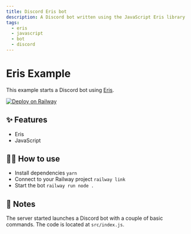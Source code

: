 ```yaml
---
title: Discord Eris bot
description: A Discord bot written using the JavaScript Eris library
tags:
  - eris
  - javascript
  - bot
  - discord
---
```


# Eris Example

This example starts a Discord bot using [Eris](https://abal.moe/Eris).

[![Deploy on Railway](https://railway.app/button.svg)](https://railway.app/new?template=https%3A%2F%2Fgithub.com%2Frailwayapp%2Fexamples%2Ftree%2Fmaster%2Fexamples%2Feris&envs=DISCORD_TOKEN&DISCORD_TOKENDesc=Token+of+the+Discord+account+used)

## ✨ Features

- Eris
- JavaScript

## 💁‍♀️ How to use

- Install dependencies `yarn`
- Connect to your Railway project `railway link`
- Start the bot `railway run node .`

## 📝 Notes

The server started launches a Discord bot with a couple of basic commands. The code is located at `src/index.js`.
